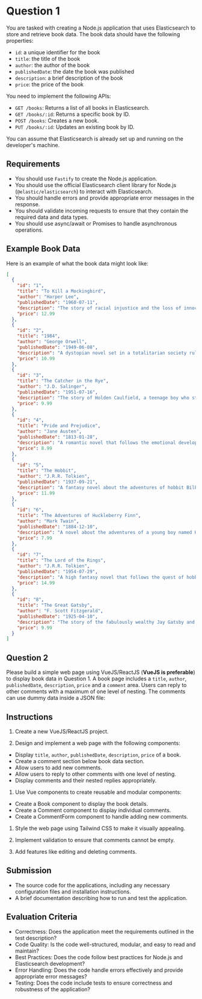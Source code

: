 # Question 1

You are tasked with creating a Node.js application that uses Elasticsearch to store and retrieve book data. The book data should have the following properties:

- `id`: a unique identifier for the book
- `title`: the title of the book
- `author`: the author of the book
- `publishedDate`: the date the book was published
- `description`: a brief description of the book
- `price`: the price of the book

You need to implement the following APIs:

- `GET /books`: Returns a list of all books in Elasticsearch.
- `GET /books/:id`: Returns a specific book by ID.
- `POST /books`: Creates a new book.
- `PUT /books/:id`: Updates an existing book by ID.

You can assume that Elasticsearch is already set up and running on the developer's machine.

## Requirements

- You should use `Fastify` to create the Node.js application.
- You should use the official Elasticsearch client library for Node.js (`@elastic/elasticsearch`) to interact with Elasticsearch.
- You should handle errors and provide appropriate error messages in the response.
- You should validate incoming requests to ensure that they contain the required data and data types.
- You should use async/await or Promises to handle asynchronous operations.

## Example Book Data

Here is an example of what the book data might look like:

```json
[
  {
    "id": "1",
    "title": "To Kill a Mockingbird",
    "author": "Harper Lee",
    "publishedDate": "1960-07-11",
    "description": "The story of racial injustice and the loss of innocence in the American South during the Great Depression.",
    "price": 12.99
  },
  {
    "id": "2",
    "title": "1984",
    "author": "George Orwell",
    "publishedDate": "1949-06-08",
    "description": "A dystopian novel set in a totalitarian society ruled by the Party, which has total control over every aspect of people's lives.",
    "price": 10.99
  },
  {
    "id": "3",
    "title": "The Catcher in the Rye",
    "author": "J.D. Salinger",
    "publishedDate": "1951-07-16",
    "description": "The story of Holden Caulfield, a teenage boy who struggles with alienation and loss after being expelled from his prep school.",
    "price": 9.99
  },
  {
    "id": "4",
    "title": "Pride and Prejudice",
    "author": "Jane Austen",
    "publishedDate": "1813-01-28",
    "description": "A romantic novel that follows the emotional development of Elizabeth Bennet, who learns the error of making hasty judgments.",
    "price": 8.99
  },
  {
    "id": "5",
    "title": "The Hobbit",
    "author": "J.R.R. Tolkien",
    "publishedDate": "1937-09-21",
    "description": "A fantasy novel about the adventures of hobbit Bilbo Baggins, who is hired by the wizard Gandalf to help a group of dwarves reclaim their treasure from a dragon.",
    "price": 11.99
  },
  {
    "id": "6",
    "title": "The Adventures of Huckleberry Finn",
    "author": "Mark Twain",
    "publishedDate": "1884-12-10",
    "description": "A novel about the adventures of a young boy named Huck Finn and his friend Jim, a runaway slave, as they travel down the Mississippi River.",
    "price": 7.99
  },
  {
    "id": "7",
    "title": "The Lord of the Rings",
    "author": "J.R.R. Tolkien",
    "publishedDate": "1954-07-29",
    "description": "A high fantasy novel that follows the quest of hobbit Frodo Baggins to destroy the One Ring, which was created by the Dark Lord Sauron.",
    "price": 14.99
  },
  {
    "id": "8",
    "title": "The Great Gatsby",
    "author": "F. Scott Fitzgerald",
    "publishedDate": "1925-04-10",
    "description": "The story of the fabulously wealthy Jay Gatsby and his love for the beautiful Daisy Buchanan.",
    "price": 9.99
  }
]
```

## Question 2

Please build a simple web page using VueJS/ReactJS (**VueJS is preferable**) to display book data in Question 1. A book page includes a `title`, `author`, `publishedDate`, `description`, `price` and a `comment` area. Users can reply to other comments with a maximum of one level of nesting.
The comments can use dummy data inside a JSON file:

## Instructions

1. Create a new VueJS/ReactJS project.

2. Design and implement a web page with the following components:

- Display `title`, `author`, `publishedDate`, `description`, `price` of a book.
- Create a comment section below book data section.
- Allow users to add new comments.
- Allow users to reply to other comments with one level of nesting.
- Display comments and their nested replies appropriately.
  
1. Use Vue components to create reusable and modular components:

- Create a Book component to display the book details.
- Create a Comment component to display individual comments.
- Create a CommentForm component to handle adding new comments.

1. Style the web page using Tailwind CSS to make it visually appealing.

2. Implement validation to ensure that comments cannot be empty.

3. Add features like editing and deleting comments.

## Submission

- The source code for the applications, including any necessary configuration files and installation instructions.
- A brief documentation describing how to run and test the application.

## Evaluation Criteria

- Correctness: Does the application meet the requirements outlined in the test description?
- Code Quality: Is the code well-structured, modular, and easy to read and maintain?
- Best Practices: Does the code follow best practices for Node.js and Elasticsearch development?
- Error Handling: Does the code handle errors effectively and provide appropriate error messages?
- Testing: Does the code include tests to ensure correctness and robustness of the application?
